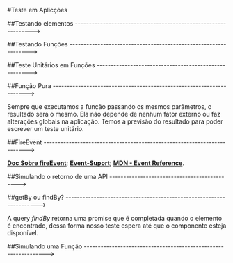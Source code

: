 #Teste em Aplicções


##Testando elementos --------------------------------------------------------------->

<script>

describe('Componente principal', () => {
// describe - descreve o teste e envelopa os demais elementos, servindo como um titulo.

  describe('Quando eu abro o app do banco', () => {
    test('o nome é exibido', () => {
// O test ou it, recebe um titulo de marcação é inicia a function de teste.

      render(<App />);
// render - renderiza o conteúdo (ex:HTML), assim é possivel testa-lo.
  
      expect(screen.getByText('ByteBank')).toBeInTheDocument();
// expect - inspeciona o elemento especificado.
// toBeInTheDocument() - verifica se o elemento inspecionado está dento do documento (no caso <App/>).
// screen - na linha 14, foi usado screen, ele serve para fazer a leitura do conteúdo renderiazado na linha 11.
    })
}
</script>


##Testando Funções ---------------------------------------------------------------->


<script>

import App, { calcularNovoSaldo } from './app';
// importamos a função 'calcularNovoSaldo' que está no 'App'.

describe('Quando eu realizo uma transação', () => {
    it('que é um saque, o valor vai diminuir', () => {
      const valores = {
        transacao: 'saque',
        valor: 50
      }
// Esse 'valores' é apenas um dado que essa função exige, isso altera de acordo com a função.

      const novoSaldo = calcularNovoSaldo(valores, 150)

      expect(novoSaldo).toBe(100);
// Não usamos o 'screen' pois estamos testando um função, não necessário 'render' e 'screen'.
// Quando estamos testando uma função precisamos importar-la do arquivo que está sendo testado.
    });
  })
</script>


##Teste Unitários em Funções ------------------------------------------------------>


<script>
	
it("a função calcula o valor quadrado de um número", () =>{
	const resultado = calculoQuadrado(2)
	const resultadoB = calculoQuadrado(4)

	expect (resultado).toBe(4)
	expect (resultadoB).toBe(16)
// Consiste em realizar mais de um teste. evitando possíveis erros em caso diferentes.
})

</script>


##Função Pura --------------------------------------------------------------------->


Sempre que executamos a função passando os mesmos parâmetros, o resultado será o mesmo. 
Ela não depende de nenhum fator externo ou faz alterações globais na aplicação. 
Temos a previsão do resultado para poder escrever um teste unitário.

<script>
// Exemplo:
function calcularDesconto(valorCompra, descontoPercentual) {
    const valorFinal = valorCompra * (1 - descontoPercentual);
    return valorFinal;
}

// Um exmplo contrário:

function atualizarCarrinho(valorCompra) {
    const { saldoCarrinho } = this.state;
    const novoSaldoCarrinho = saldoCarrinho + valorCompra;
    return novoSaldoCarrinho;
// O valor retornado pela função vai variar de acordo com o saldoCarrinho que está no state. 
// Se executarmos 2 vezes a função, com o mesmo valorCompra, não temos garantia que resultado será o mesmo.
}

</script>


##FireEvent ------------------------------------------------------------------------>


<script>

import { render, screen, fireEvent } from '@testing-library/react';
	
it('que é um saque, a transação deve ser realizada', () => {
  render(<App />);

  const saldo = screen.getByText('R$ 1000');
  const transacao =  screen.getByLabelText('Saque');
  const valor = screen.getByTestId('valor');
  const botaoTransacao = screen.getByText('Realizar operação');

  expect(saldo.textContent).toBe('R$ 1000')

  fireEvent.click(transacao, { target: { value: 'saque'}});
// O fireEvent deve ser importado.
// fireEvent.click simula o click do usuario sob o elemento em questão.
  fireEvent.change(valor, { target: { value:  10 }});
  fireEvent.click(botaoTransacao);

// --------------------------------------------------->>>>>>

usamos o {target: { value : 'saque'}}, isso é semelhante ao  event.target.value = 'saque'

// --------------------------------------------------->>>>>>

// A sequencia de comandos do fireEvent simula a interação do usuario com a aplicação.

  expect(saldo.textContent).toBe('R$ 990');
// Verificamos o novo valor esperado.
})

</script>

[**Doc Sobre fireEvent**](https://testing-library.com/docs/dom-testing-library/api-events/);
[**Event-Suport**](https://github.com/testing-library/dom-testing-library/blob/main/src/event-map.js);
[**MDN - Event Reference**](https://developer.mozilla.org/en-US/docs/Web/Events).

##Simulando o retorno de uma API --------------------------------------------->

<script>

import { render, screen } from '@testing-library/react';
import api from './api';
import App from './App';

jest.mock('./api')
// jest.mock - faz uma simulação da API (não acessa exatamente).

describe('Requisições para API', () => {
  it('Exibir lista de transações através da API', async () => {
// usamos o async para habilitar a função assincrona.
    api.listaTransacoes.mockResolvedValue([
// mockResolvedValue - retorna o valor da promise.
      {
        "valor": "10",
        "transacao": "saque",
        "data": "10/08/2020",
        "id": 1
      },
      {
        "transacao": "deposito",
        "valor": "20",
        "data": "26/09/2020",
        "id": 2
      }
    ]);
// O conteúdo que esperamos que a API restorne.

    render(<App />);

    expect(await screen.findByText('saque')).toBeInTheDocument();
// findByText - encontra um elemento/txt dentro do documento.
// Usamos o await screen.findByText() para espera o elemento surgi no documento.
// é posivel usar o await porque declaramos a functin como async.

    expect(screen.getByTestId('transacoes').children.length).toBe(2)
// children - se refere aos elemento filhos.
// children.lenght - captura a quantidade de elementos contido no elemento alvo.

  });
})

</script>


##getBy ou findBy? -------------------------------------------------------------------->


A query *findBy* retorna uma promise que é completada quando o elemento é encontrado, dessa forma nosso teste espera até que o componente esteja disponível.


##Simulando uma Função ---------------------------------------------------------------->


<script>

//...
	
  it('Chama a função de realizar transação, quando o botão é clicado', () => {
    const funcaoRealizarTransação = jest.fn()
// just.fn() - simula uma função (apenas para testes).
  // Essa função não recebe parametro, nem retorna valores.

    render(<Conta saldo={1000} realizarTransacao={funcaoRealizarTransação} />)

    fireEvent.click(screen.getByText('Realizar operação'));

    expect(funcaoRealizarTransação).toHaveBeenCalled()
// toHaveBeenCalled avisa se o elemento foi chamado.
// Também podemos testar quantas vezes ela foi chamada utilizando | expect(mockFuncao).toHaveBeenCalledTimes(quantidade).

  })
})

</script>